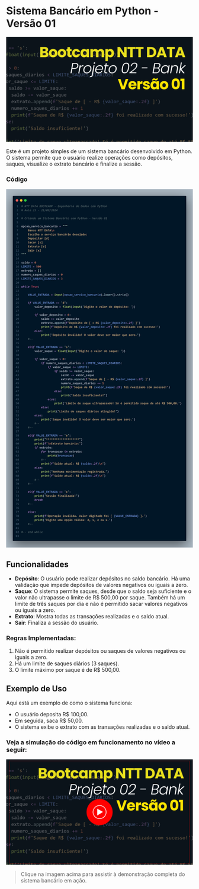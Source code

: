 # Sistema Bancário em Python - Versão 01

<img src="./img/projeto02-bank-version01.png">

Este é um projeto simples de um sistema bancário desenvolvido em Python. O sistema permite que o usuário realize operações como depósitos, saques, visualize o extrato bancário e finalize a sessão.

### Código

<img src="./img/code_bank_version_01.png">

## Funcionalidades

-   **Depósito**: O usuário pode realizar depósitos no saldo bancário. Há uma validação que impede depósitos de valores negativos ou iguais a zero.
-   **Saque**: O sistema permite saques, desde que o saldo seja suficiente e o valor não ultrapasse o limite de R$ 500,00 por saque. Também há um limite de três saques por dia e não é permitido sacar valores negativos ou iguais a zero.
-   **Extrato**: Mostra todas as transações realizadas e o saldo atual.
-   **Sair**: Finaliza a sessão do usuário.

### Regras Implementadas:

1. Não é permitido realizar depósitos ou saques de valores negativos ou iguais a zero.
2. Há um limite de saques diários (3 saques).
3. O limite máximo por saque é de R$ 500,00.

## Exemplo de Uso

Aqui está um exemplo de como o sistema funciona:

-   O usuário deposita R$ 100,00.
-   Em seguida, saca R$ 50,00.
-   O sistema exibe o extrato com as transações realizadas e o saldo atual.

### Veja a simulação do código em funcionamento no vídeo a seguir:

[![Veja a simulação](./img/projeto02-bank-version01%20-%20tumb.png)](https://www.youtube.com/watch?v=z6rg_YeXgWU)

> Clique na imagem acima para assistir à demonstração completa do sistema bancário em ação.
